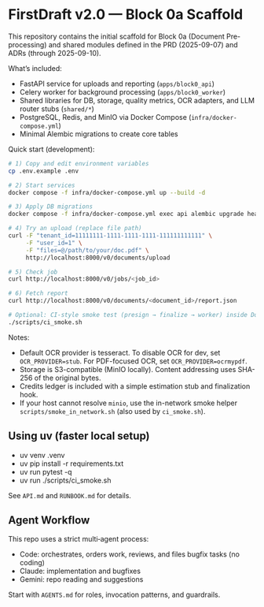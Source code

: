 # FirstDraft v2.0 — Block 0a Scaffold

This repository contains the initial scaffold for Block 0a (Document Pre-processing) and shared modules defined in the PRD (2025-09-07) and ADRs (through 2025-09-10).

What’s included:
- FastAPI service for uploads and reporting (`apps/block0_api`)
- Celery worker for background processing (`apps/block0_worker`)
- Shared libraries for DB, storage, quality metrics, OCR adapters, and LLM router stubs (`shared/*`)
- PostgreSQL, Redis, and MinIO via Docker Compose (`infra/docker-compose.yml`)
- Minimal Alembic migrations to create core tables

Quick start (development):

```bash
# 1) Copy and edit environment variables
cp .env.example .env

# 2) Start services
docker compose -f infra/docker-compose.yml up --build -d

# 3) Apply DB migrations
docker compose -f infra/docker-compose.yml exec api alembic upgrade head

# 4) Try an upload (replace file path)
curl -F "tenant_id=11111111-1111-1111-1111-111111111111" \
     -F "user_id=1" \
     -F "files=@/path/to/your/doc.pdf" \
     http://localhost:8000/v0/documents/upload

# 5) Check job
curl http://localhost:8000/v0/jobs/<job_id>

# 6) Fetch report
curl http://localhost:8000/v0/documents/<document_id>/report.json

# Optional: CI-style smoke test (presign → finalize → worker) inside Docker network
./scripts/ci_smoke.sh
```

Notes:
- Default OCR provider is tesseract. To disable OCR for dev, set `OCR_PROVIDER=stub`. For PDF-focused OCR, set `OCR_PROVIDER=ocrmypdf`.
- Storage is S3-compatible (MinIO locally). Content addressing uses SHA-256 of the original bytes.
- Credits ledger is included with a simple estimation stub and finalization hook.
- If your host cannot resolve `minio`, use the in-network smoke helper `scripts/smoke_in_network.sh` (also used by `ci_smoke.sh`).

## Using uv (faster local setup)
- uv venv .venv
- uv pip install -r requirements.txt
- uv run pytest -q
- uv run ./scripts/ci_smoke.sh

See `API.md` and `RUNBOOK.md` for details.

## Agent Workflow

This repo uses a strict multi‑agent process:

- Code: orchestrates, orders work, reviews, and files bugfix tasks (no coding)
- Claude: implementation and bugfixes
- Gemini: repo reading and suggestions

Start with `AGENTS.md` for roles, invocation patterns, and guardrails.
